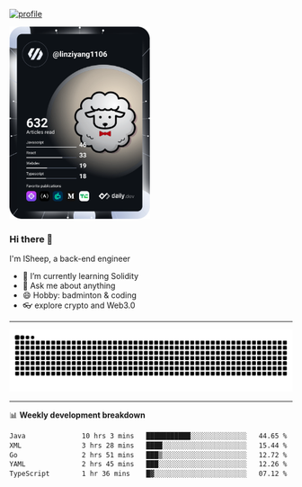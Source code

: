 [![profile](https://user-images.githubusercontent.com/54968314/208005045-e4b42f3b-833d-4242-bfcc-e764865553a2.svg)](https://www.calligrapher.ai/)

<a href="https://app.daily.dev/linziyang1106"><img src="/devcard.png" width="250" alt="ISheep's Dev Card"/></a>

### Hi there 🐏

I'm ISheep, a back-end engineer

- 🔭 I’m currently learning Solidity
- 💬 Ask me about anything
- 😄 Hobby: badminton & coding
- 👓 explore crypto and Web3.0

-------

![](https://raw.githubusercontent.com/ISheepp/ISheepp/output/github-contribution-grid-snake.svg)

-------

📊 **Weekly development breakdown**
<!--START_SECTION:waka-->

```txt
Java              10 hrs 3 mins   ███████████░░░░░░░░░░░░░░   44.65 %
XML               3 hrs 28 mins   ████░░░░░░░░░░░░░░░░░░░░░   15.44 %
Go                2 hrs 51 mins   ███▒░░░░░░░░░░░░░░░░░░░░░   12.72 %
YAML              2 hrs 45 mins   ███░░░░░░░░░░░░░░░░░░░░░░   12.26 %
TypeScript        1 hr 36 mins    █▓░░░░░░░░░░░░░░░░░░░░░░░   07.12 %
```

<!--END_SECTION:waka-->
